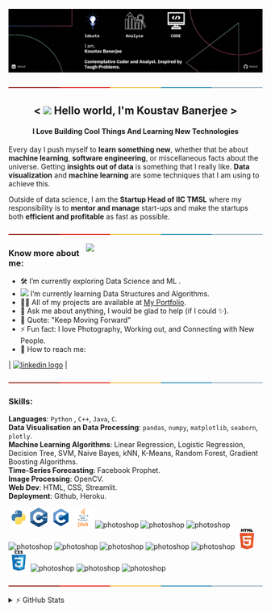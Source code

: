 <p align="center">
 
</p align="center">
<img src="https://raw.githubusercontent.com/Kens3i/Kens3i/main/BannerTopv2.png" /></a>
<p align="center">
  

[![-----------------------------------------------------](https://raw.githubusercontent.com/fcsouza/fcsouza/master/.github/colored.png)](#installation)


<h2 align = "Center" > < <img src="https://github.com/Ashutosh00710/Ashutosh00710/blob/master/wave.gif" width="30"> Hello world, I'm  Koustav Banerjee > </h2>
<h4 align="center"> I Love Building Cool Things And Learning New Technologies</h4>

Every day I push myself to **learn something new**, whether that be about **machine learning**, **software engineering**, or miscellaneous facts about the universe. Getting **insights out of data** is something that I really like. **Data visualization** and **machine learning** are some techniques that I am using to achieve this.

Outside of data science, I am the **Startup Head of IIC TMSL** where my responsibility is to **mentor and manage** start-ups and make the startups both **efficient and profitable** as fast as possible.


[![-----------------------------------------------------](https://raw.githubusercontent.com/fcsouza/fcsouza/master/.github/colored.png)](#installation)

<img align='right' src="https://cdn.dribbble.com/users/1162077/screenshots/5403918/focus-animation.gif" width="350">

### Know more about me:

- 🛠 I’m currently exploring Data Science and ML .
- <img src="https://media.giphy.com/media/WUlplcMpOCEmTGBtBW/giphy.gif" width="30"> I’m currently learning Data Structures and Algorithms.
- 👨‍💻 All of my projects are available at [My Portfolio](https://github.com/Kens3i/Data-Science-And-ML-Projects).
- 💬 Ask me about anything, I would be glad to help (if I could ✨).
- :microphone: Quote: "Keep Moving Forward"
- ⚡ Fun fact: I love Photography, Working out, and Connecting with New People.
- :car: How to reach me:

| [<img src="http://pngimg.com/uploads/linkedIn/small/linkedIn_PNG39.png" alt="linkedin logo" width="24">](https://www.linkedin.com/in/koding-senpai/)
|

[![-----------------------------------------------------](https://raw.githubusercontent.com/fcsouza/fcsouza/master/.github/colored.png)](#installation)


<h3 align="left">Skills:</h3>

**Languages**: `Python` , `C++`, `Java`, `C`.
<br>
**Data Visualisation an Data Processing**: `pandas`, `numpy`, `matplotlib`, `seaborn`, `plotly`.
<br>
**Machine Learning Algorithms**: Linear Regression, Logistic Regression, Decision Tree, SVM, Naive Bayes, kNN, K-Means, Random Forest, Gradient Boosting Algorithms.
<br>
**Time-Series Forecasting**: Facebook Prophet.
<br>
**Image Processing**: OpenCV.
<br>
**Web Dev**: HTML, CSS, Streamlit.
<br>
**Deployment**: Github, Heroku.

<img src="https://raw.githubusercontent.com/github/explore/80688e429a7d4ef2fca1e82350fe8e3517d3494d/topics/python/python.png" alt="photoshop" width="40" height="40"/><img src="https://raw.githubusercontent.com/github/explore/80688e429a7d4ef2fca1e82350fe8e3517d3494d/topics/cpp/cpp.png" alt="photoshop" width="40" height="40"/> 
<img src="https://raw.githubusercontent.com/github/explore/80688e429a7d4ef2fca1e82350fe8e3517d3494d/topics/c/c.png" alt="photoshop" width="40" height="40"/> 
<img src="https://raw.githubusercontent.com/github/explore/80688e429a7d4ef2fca1e82350fe8e3517d3494d/topics/java/java.png" alt="photoshop" width="40" height="40"/> 
<img src="https://upload.wikimedia.org/wikipedia/commons/thumb/e/ed/Pandas_logo.svg/1200px-Pandas_logo.svg.png" alt="photoshop" width="100" height="40"/> 
<img src="https://upload.wikimedia.org/wikipedia/commons/thumb/3/31/NumPy_logo_2020.svg/220px-NumPy_logo_2020.svg.png" alt="photoshop" width="100" height="40"/> 
<img src="https://matplotlib.org/_static/logo2_compressed.svg" alt="photoshop" width="100" height="40"/> 
<img src="https://seaborn.pydata.org/_static/logo-wide-lightbg.svg" alt="photoshop" width="100" height="40"/> 
<img src="https://upload.wikimedia.org/wikipedia/commons/thumb/3/37/Plotly-logo-01-square.png/220px-Plotly-logo-01-square.png" alt="photoshop" width="110" height="40"/> 
<img src="https://scikit-learn.org/stable/_static/scikit-learn-logo-small.png" alt="photoshop" width="100" height="40"/> 
<img src="https://facebook.github.io/prophet/static/logo.svg" alt="photoshop" width="40" height="40"/> 
<img src="https://3.bp.blogspot.com/-yvrV6MUueGg/ToICp0YIDPI/AAAAAAAAADg/SYKg4dWpyC43AAfrDwBTR0VYmYT0QshEgCPcBGAYYCw/s1600/OpenCV_Logo.png" alt="photoshop" width="50" height="40"/> 
<img src="https://raw.githubusercontent.com/github/explore/80688e429a7d4ef2fca1e82350fe8e3517d3494d/topics/html/html.png" alt="photoshop" width="40" height="40"/> 
<img src="https://raw.githubusercontent.com/github/explore/80688e429a7d4ef2fca1e82350fe8e3517d3494d/topics/css/css.png" alt="photoshop" width="40" height="40"/> 
<img src="https://mms.businesswire.com/media/20200616005364/en/798639/2/Streamlit_Logo_%281%29.jpg" alt="photoshop" width="70" height="40"/> 
<img src="https://miro.medium.com/max/700/0*9f5uMrKMjLbzEf7q.png" alt="photoshop" width="80" height="40"/> 
<img src="https://media-exp1.licdn.com/dms/image/C4E0BAQGmNZMDOpmMQg/company-logo_200_200/0/1519905610801?e=2159024400&v=beta&t=D5lu9rTbQ_aW1ubme8GIq_QhKIm8WTiXTtoBlEHPcA8" alt="photoshop" width="40" height="40"/> 
</p>

[![-----------------------------------------------------](https://raw.githubusercontent.com/fcsouza/fcsouza/master/.github/colored.png)](#installation)<details><summary>:zap: GitHub Stats</summary>
	<p align="center"> <img src="https://github-readme-stats.vercel.app/api?username=Kens3i&show_icons=true&count_private=true&hide=prs,issues&theme=radical" alt="Koustav's Github Stats"/>
	<img src="https://github-readme-stats.vercel.app/api/top-langs/?username=Kens3i&layout=compact&theme=radical" alt="Koustav's Github Stats"/>
	</p>
</details>
